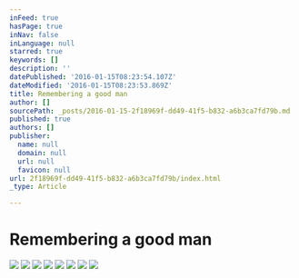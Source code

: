 ```yaml
---
inFeed: true
hasPage: true
inNav: false
inLanguage: null
starred: true
keywords: []
description: ''
datePublished: '2016-01-15T08:23:54.107Z'
dateModified: '2016-01-15T08:23:53.869Z'
title: Remembering a good man
author: []
sourcePath: _posts/2016-01-15-2f18969f-dd49-41f5-b832-a6b3ca7fd79b.md
published: true
authors: []
publisher:
  name: null
  domain: null
  url: null
  favicon: null
url: 2f18969f-dd49-41f5-b832-a6b3ca7fd79b/index.html
_type: Article

---
```

# Remembering a good man
![](https://the-grid-user-content.s3-us-west-2.amazonaws.com/827734f3-80a0-4091-b6e1-0bce50881b12.jpg)
![](https://the-grid-user-content.s3-us-west-2.amazonaws.com/87cf508d-e258-4a7d-bef0-85f466db4a19.jpg)
![](https://the-grid-user-content.s3-us-west-2.amazonaws.com/a8ac539e-8b8c-4a0a-924c-c5d0be46ac49.jpg)
![](https://the-grid-user-content.s3-us-west-2.amazonaws.com/c5a6484b-036d-4f58-836b-1b823b8cb536.jpg)
![](https://the-grid-user-content.s3-us-west-2.amazonaws.com/1451b202-03e7-443a-a4b2-5c06264a2da6.jpg)
![](https://the-grid-user-content.s3-us-west-2.amazonaws.com/2631f9dd-325e-46fe-8ab4-552db059c392.jpg)
![](https://the-grid-user-content.s3-us-west-2.amazonaws.com/83530ca8-a3a4-4364-8f2e-c1b594963647.jpg)
![](https://the-grid-user-content.s3-us-west-2.amazonaws.com/92d975c6-19f8-40c9-9035-1f604fd9e0a2.jpg)